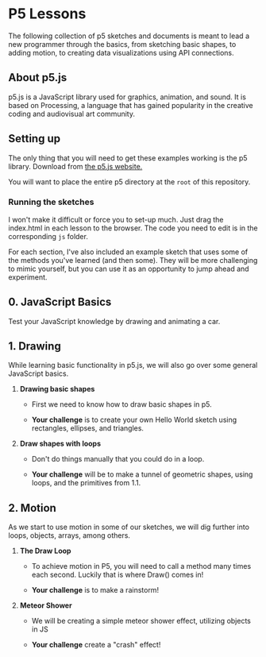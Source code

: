 # P5 Lessons

The following collection of p5 sketches and documents is meant to lead a new programmer through the basics, from sketching basic shapes, to adding motion, to creating data visualizations using API connections.

## About p5.js

p5.js is a JavaScript library used for graphics, animation, and sound. It is based on Processing, a language that has gained popularity in the creative coding and audiovisual art community.

## Setting up

The only thing that you will need to get these examples working is the p5 library. Download from [the p5.js website.](https://p5js.org/)

You will want to place the entire p5 directory at the `root` of this repository.

### Running the sketches

I won't make it difficult or force you to set-up much. Just drag the index.html in each lesson to the browser. The code you need to edit is in the corresponding `js` folder.

For each section, I've also included an example sketch that uses some of the methods you've learned (and then some). They will be more challenging to mimic yourself, but you can use
it as an opportunity to jump ahead and experiment.

## 0. JavaScript Basics

Test your JavaScript knowledge by drawing and animating a car.

## 1. Drawing

While learning basic functionality in p5.js, we will also go over some general JavaScript basics.

1. **Drawing basic shapes**

	* First we need to know how to draw basic shapes in p5.

	* **Your challenge** is to create your own Hello World sketch using rectangles, ellipses, and triangles.


2. **Draw shapes with loops**

	* Don't do things manually that you could do in a loop.

	* **Your challenge** will be to make a tunnel of geometric shapes, using loops, and the primitives from 1.1.

## 2. Motion

As we start to use motion in some of our sketches, we will dig further into loops, objects, arrays, among others.

1. **The Draw Loop**

	* To achieve motion in P5, you will need to call a method many times each second. Luckily that is where Draw() comes in!

	* **Your challenge** is to make a rainstorm!

2. **Meteor Shower**

	* We will be creating a simple meteor shower effect, utilizing objects in JS

	* **Your challenge** create a "crash" effect!
